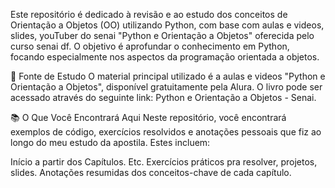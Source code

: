 
Este repositório é dedicado à revisão e ao estudo dos conceitos de Orientação a Objetos (OO) utilizando Python, com base com aulas e videos, slides, youTuber do senai "Python e Orientação a Objetos" oferecida pelo curso senai df. O objetivo é aprofundar o conhecimento em Python, focando especialmente nos aspectos da programação orientada a objetos.

📘 Fonte de Estudo
O material principal utilizado é a aulas e videos "Python e Orientação a Objetos", disponível gratuitamente pela Alura. O livro pode ser acessado através do seguinte link: Python e Orientação a Objetos - Senai.

📚 O Que Você Encontrará Aqui
Neste repositório, você encontrará exemplos de código, exercícios resolvidos e anotações pessoais que fiz ao longo do meu estudo da apostila. Estes incluem:

Início a partir dos Capítulos. Etc.
Exercícios práticos pra resolver, projetos, slides.
Anotações resumidas dos conceitos-chave de cada capítulo.
